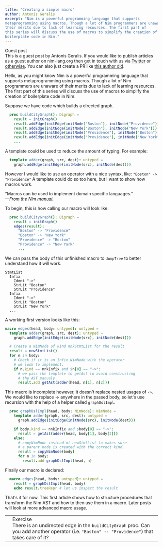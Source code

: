 ```yaml
---
title: "Creating a simple macro"
author: Antonis Geralis
excerpt: "Nim is a powerful programming language that supports
metaprogramming using macros. Though a lot of Nim programmers are unaware of
their merits due to lack of learning resources. The first part of
this series will discuss the use of macros to simplify the creation of
boilerplate code in Nim."
---
```


<div class="sidebarblock">
  <div class="content">
    <div class="title">Guest post</div>
    <div class="paragraph">
      This is a guest post by Antonis Geralis. If you would like to publish 
      articles as a guest author on nim-lang.org then get in touch with us via
      <a href="https://twitter.com/nim_lang">Twitter</a> or
      <a href="https://nim-lang.org/community.html">otherwise</a>.
      You can also just create a PR like
      <a href="https://github.com/nim-lang/website/pull/90">this author did</a>.
    </div>
  </div>
</div>

Hello, as you might know Nim is a powerful programming language that supports
metaprogramming using macros. Though a lot of Nim programmers are unaware of
their merits due to lack of learning resources. The first part of
this series will discuss the use of macros to simplify the creation of
boilerplate code in Nim.

Suppose we have code which builds a directed graph.

```nim
  proc buildCityGraph(): Digraph =
    result = initGraph()
    result.addEdge(initEdge(initNode("Boston"), initNode("Providence")))
    result.addEdge(initEdge(initNode("Boston"), initNode("New York")))
    result.addEdge(initEdge(initNode("Providence"), initNode("Boston")))
    result.addEdge(initEdge(initNode("Providence"), initNode("New York")))
    ...
```

A template could be used to reduce the amount of typing. For example:

```nim
  template adder(graph, src, dest): untyped =
    graph.addEdge(initEdge(initNode(src), initNode(dest)))
```

However I would like to use an operator with a nice syntax, like: ``"Boston" -> "Providence"``
A template could do so too here, but I want to show how macros work.

<div class="sidebarblock">
  <div class="content">
    <div class="paragraph">
      <q>Macros can be used to implement domain specific languages.</q><br>
      <i>&mdash;From the Nim <a href="https://twitter.com/nim_lang">manual</a>.</i>
    </div>
  </div>
</div>

To begin, this is how calling our macro will look like:

```nim
  proc buildCityGraph(): Digraph =
    result = initGraph()
    edges(result):
      "Boston" -> "Providence"
      "Boston" -> "New York"
      "Providence" -> "Boston"
      "Providence" -> "New York"
      ...
```

We can pass the body of this unfinished macro to ``dumpTree`` to better
understand how it will work.

```
StmtList
  Infix
    Ident "->"
    StrLit "Boston"
    StrLit "Providence"
  Infix
    Ident "->"
    StrLit "Boston"
    StrLit "New York"
  ...
```

A working first version looks like this:

```nim
macro edges(head, body: untyped): untyped =
  template adder(graph, src, dest): untyped =
    graph.addEdge(initEdge(initNode(src), initNode(dest)))

  # Create a NimNode of kind nnkStmtList for the result
  result = newStmtList()
  for n in body:
    # Check if it is an Infix NimNode with the operator
    # we look to implement.
    if n.kind == nnkInfix and $n[0] == "->":
      # we pass the template to getAst to avoid constructing
      # the AST manualy
      result.add getAst(adder(head, n[1], n[2]))
```

This macro is incomplete however, it doesn't replace nested usages of ``->``. 
We would like to replace -> anywhere in the passed body, so let's use recursion
with the help of a helper called ``graphDslImpl``.

```nim
  proc graphDslImpl(head, body: NimNode): NimNode =
    template adder(graph, src, dest): untyped =
      graph.addEdge(initEdge(initNode(src), initNode(dest)))

    if body.kind == nnkInfix and $body[0] == "->":
      result = getAst(adder(head, body[1], body[2]))
    else:
      # copyNimNode instead of newStmtList to makes sure
      # a parent node is created with the correct kind.
      result = copyNimNode(body)
      for n in body:
        result.add graphDslImpl(head, n)
```

Finally our macro is declared:

```nim
  macro edges(head, body: untyped): untyped =
    result = graphDslImpl(head, body)
    echo result.treeRepr # let us inspect the result
```

That's it for now. This first article shows how to structure procedures
that transform the Nim AST and how to then use them in a macro. Later posts
will look at more advanced macro usage.

<div class="sidebarblock">
  <table>
  <tr>
  <td class="icon">
    <i class="fa fa-book-open" title="Exercise"></i>
  </td>
  <td class="content">
    <div class="title">Exercise</div>
    <div class="paragraph">
      There is an undirected edge in the <code>buildCityGraph</code> proc. Can you
      add another operator (i.e. <code>"Boston" -- "Providence"</code>) that takes care of it?
    </div>
  </td>
  </tr>
  </table>
</div>

